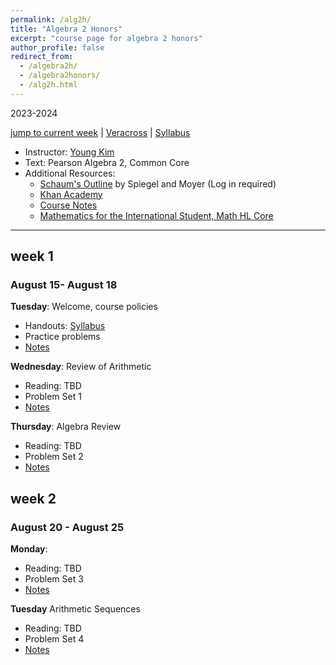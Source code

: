```yaml
---
permalink: /alg2h/
title: "Algebra 2 Honors"
excerpt: "course page for algebra 2 honors"
author_profile: false
redirect_from: 
  - /algebra2h/
  - /algebra2honors/
  - /alg2h.html
---
```

2023-2024


[jump to current week](#week-1) | [Veracross](https://accounts.veracross.com/vcs/portals/login) | [Syllabus](/files/alg2h/alg2hsyllabus.pdf)

  * Instructor: [Young Kim](https://yxyzyxy.github.io/)
  * Text: Pearson Algebra 2, Common Core
  * Additional Resources:
    * [Schaum's Outline](https://drive.google.com/file/d/1ukws6VYOhGW4ATlJA-4aA0jrcP24paRJ/view?usp=sharing) by Spiegel and Moyer (Log in required)
    * [Khan Academy](https://www.khanacademy.org/math/algebra-home)
    * [Course Notes](/files/moderngeom.pdf)
    * [Mathematics for the International Student, Math HL Core](https://www.haesemathematics.com/books/mathematics-core-topics-hl)
  
---

## week 1
### August 15- August 18
**Tuesday**: Welcome, course policies
  * Handouts: [Syllabus](/files/stats/alg2hsyllabus.pdf)
  * Practice problems
  * [Notes](/files/alg2h/081523.pdf)
    
**Wednesday**: Review of Arithmetic
  * Reading: TBD
  * Problem Set 1
  * [Notes](/files/alg2h/081623.pdf)
    
**Thursday**: Algebra Review
  * Reading: TBD
  * Problem Set 2
  * [Notes](/files/alg2h/081723.pdf)
  
## week 2
### August 20 - August 25
**Monday**: 
  * Reading: TBD
  * Problem Set 3
  * [Notes](/files/alg2h/082023.pdf)

**Tuesday** Arithmetic Sequences
  * Reading: TBD
  * Problem Set 4
  * [Notes](/files/alg2h/082123.pdf)
